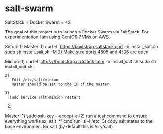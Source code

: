 # salt-swarm
SaltStack + Docker Swarm = &lt;3

The goal of this project is to launch a Docker Swarm via SaltStack.
For experimentation I am using CentOS 7 VMs on AWS.

Setup:
1)
  Master:
    1)
      curl -L https://bootstrap.saltstack.com -o install_salt.sh
      sudo sh install_salt.sh -M
    2)
      Make sure ports 4505 and 4506 are open

  Minion:
    1)
      curl -L https://bootstrap.saltstack.com -o install_salt.sh
      sudo sh install_salt.sh

    2)
       Edit /etc/salt/minion
       master should be set to the IP of the master

    3)
      sudo service salt-minion restart

2)
  Master:
    1)
      sudo salt-key --accept-all
    2)
      run a test command to ensure everything works ex:
      salt '*' cmd.run 'ls -l /etc'
    3)
      copy salt states to the base environment for salt
      (by default this is /srv/salt)
